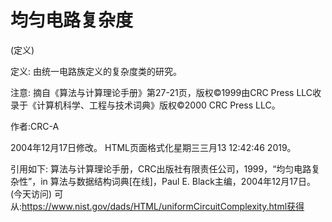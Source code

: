# 均匀电路复杂度


(定义)



定义:
由统一电路族定义的复杂度类的研究。



注意:
摘自《算法与计算理论手册》第27-21页，版权©1999由CRC Press LLC收录于《计算机科学、工程与技术词典》版权©2000 CRC Press LLC。


作者:CRC-A







2004年12月17日修改。
HTML页面格式化星期三三月13 12:42:46 2019。



引用如下:
算法与计算理论手册，CRC出版社有限责任公司，1999，“均匀电路复杂性”，in
算法与数据结构词典[在线]，Paul E. Black主编，2004年12月17日。(今天访问)
可从:https://www.nist.gov/dads/HTML/uniformCircuitComplexity.html获得